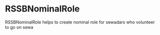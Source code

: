 # RSSBNominalRole
RSSBNominalRole helps to create nominal role for sewadars who volunteer to go on sewa
